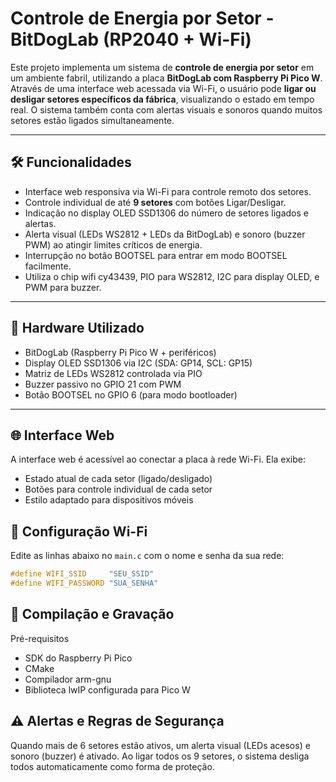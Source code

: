 # Controle de Energia por Setor - BitDogLab (RP2040 + Wi-Fi)

Este projeto implementa um sistema de **controle de energia por setor** em um ambiente fabril, utilizando a placa **BitDogLab com Raspberry Pi Pico W**. Através de uma interface web acessada via Wi-Fi, o usuário pode **ligar ou desligar setores específicos da fábrica**, visualizando o estado em tempo real. O sistema também conta com alertas visuais e sonoros quando muitos setores estão ligados simultaneamente.

---

## 🛠 Funcionalidades

- Interface web responsiva via Wi-Fi para controle remoto dos setores.
- Controle individual de até **9 setores** com botões Ligar/Desligar.
- Indicação no display OLED SSD1306 do número de setores ligados e alertas.
- Alerta visual (LEDs WS2812 + LEDs da BitDogLab) e sonoro (buzzer PWM) ao atingir limites críticos de energia.
- Interrupção no botão BOOTSEL para entrar em modo BOOTSEL facilmente.
- Utiliza o chip wifi cy43439, PIO para WS2812, I2C para display OLED, e PWM para buzzer.

---

## 🔧 Hardware Utilizado

- BitDogLab (Raspberry Pi Pico W + periféricos)
- Display OLED SSD1306 via I2C (SDA: GP14, SCL: GP15)
- Matriz de LEDs WS2812 controlada via PIO
- Buzzer passivo no GPIO 21 com PWM
- Botão BOOTSEL no GPIO 6 (para modo bootloader)

---

## 🌐 Interface Web

A interface web é acessível ao conectar a placa à rede Wi-Fi. Ela exibe:

- Estado atual de cada setor (ligado/desligado)
- Botões para controle individual de cada setor
- Estilo adaptado para dispositivos móveis


## 📶 Configuração Wi-Fi

Edite as linhas abaixo no `main.c` com o nome e senha da sua rede:

```c
#define WIFI_SSID     "SEU_SSID"
#define WIFI_PASSWORD "SUA_SENHA"
```

## 🧪 Compilação e Gravação
Pré-requisitos
- SDK do Raspberry Pi Pico
- CMake
- Compilador arm-gnu
- Biblioteca lwIP configurada para Pico W

##  ⚠️ Alertas e Regras de Segurança
Quando mais de 6 setores estão ativos, um alerta visual (LEDs acesos) e sonoro (buzzer) é ativado.
Ao ligar todos os 9 setores, o sistema desliga todos automaticamente como forma de proteção.
